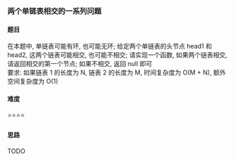 ### 两个单链表相交的一系列问题

#### 题目
在本题中, 单链表可能有环, 也可能无环; 给定两个单链表的头节点 head1 和 head2, 这两个链表可能相交, 也可能不相交; 请实现一个函数, 如果两个链表相交, 请返回相交的第一个节点; 如果不相交, 返回 null 即可  
要求: 如果链表 1 的长度为 N, 链表 2 的长度为 M, 时间复杂度为 O(M + N), 额外空间复杂度为 O(1)

#### 难度
:star::star::star::star:

#### 思路
TODO
